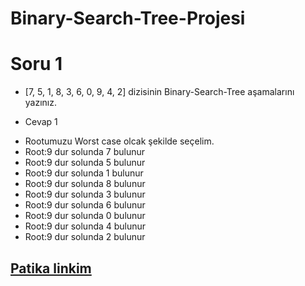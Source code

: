 # Binary-Search-Tree-Projesi
# Soru 1
* [7, 5, 1, 8, 3, 6, 0, 9, 4, 2] dizisinin Binary-Search-Tree aşamalarını yazınız.
- Cevap 1
* Rootumuzu Worst case olcak şekilde seçelim.
* Root:9 dur solunda 7 bulunur
* Root:9 dur solunda 5 bulunur
* Root:9 dur solunda 1 bulunur
* Root:9 dur solunda 8 bulunur
* Root:9 dur solunda 3 bulunur
* Root:9 dur solunda 6 bulunur
* Root:9 dur solunda 0 bulunur
* Root:9 dur solunda 4 bulunur
* Root:9 dur solunda 2 bulunur
## [Patika linkim](https://app.patika.dev/yasinsuleymanoglu)
